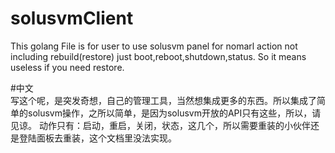 # solusvmClient
This golang File is for user to use solusvm panel for nomarl action not including rebuild(restore) just boot,reboot,shutdown,status.
So it means useless if you need restore.

#中文  
写这个呢，是突发奇想，自己的管理工具，当然想集成更多的东西。所以集成了简单的solusvm操作，之所以简单，是因为solusvm开放的API只有这些，所以，请见谅。
动作只有：启动，重启，关闭，状态，这几个，所以需要重装的小伙伴还是登陆面板去重装，这个文档里没法实现。
